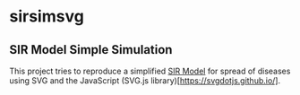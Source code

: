 # sirsimsvg
## SIR Model Simple Simulation
This project tries to reproduce a simplified [SIR Model](https://en.wikipedia.org/wiki/Compartmental_models_in_epidemiology#The_SIR_model "SIR Model Wikipedia") for spread of diseases using SVG and the JavaScript (SVG.js library)[https://svgdotjs.github.io/].
